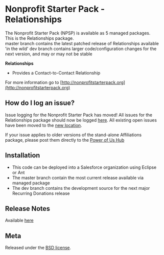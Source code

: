 Nonprofit Starter Pack - Relationships
=================================================

The Nonprofit Starter Pack (NPSP) is available as 5 managed packages.
This is the Relationships package.  
master branch contains the latest patched release of Relationships available 'in the wild'
dev branch contains larger code/configuration changes for the next version, and may or may not be stable 

**Relationships**

* Provides a Contact-to-Contact Relationship


For more information go to [http://nonprofitstarterpack.org](http://nonprofitstarterpack.org) 

How do I log an issue?
---

Issue logging for the Nonprofit Starter Pack has moved!  All issues for the Relationships package should now be logged [here](https://github.com/SalesforceFoundation/Cumulus/issues/new).  All existing open issues have been moved to the [new location](https://github.com/SalesforceFoundation/Cumulus/issues?labels=npe4&page=1&state=open).

If your issue applies to older versions of the stand-alone Affiliations package, please post them directly to the [Power of Us Hub](powerofus.force.com/PUBlogin)

Installation
---

* This code can be deployed into a Salesforce organization using Eclipse or Ant
* The master branch contain the most current release available via managed package
* The dev branch contains the development source for the next major Recurring Donations release


Release Notes
---
Available [here](https://github.com/SalesforceFoundation/Relationships/wiki/Release-Notes)


Meta
----
Released under the [BSD license](http://www.opensource.org/licenses/BSD-3-Clause).